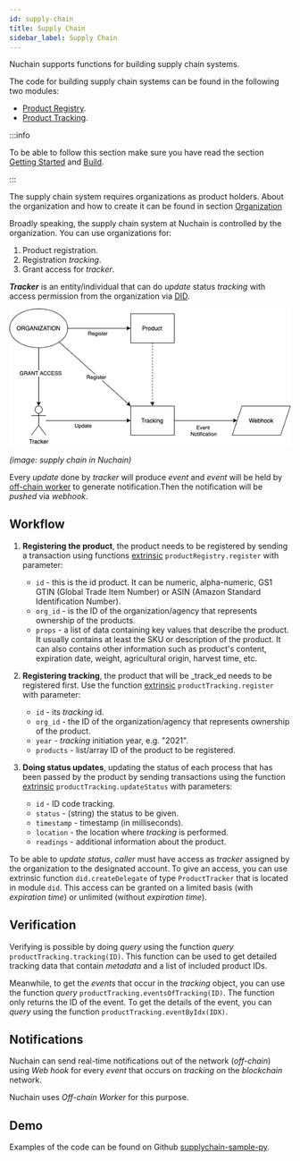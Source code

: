 ```yaml
---
id: supply-chain
title: Supply Chain
sidebar_label: Supply Chain
---
```


Nuchain supports functions for building supply chain systems.

The code for building supply chain systems can be found in the following two modules:

- [Product Registry](https://github.com/nusantarachain/nuchain/tree/supplychain/frame/product-registry).
- [Product Tracking](https://github.com/nusantarachain/nuchain/tree/supplychain/frame/product-tracking).

:::info

To be able to follow this section make sure you have read the section
[Getting Started](../learn/main.md) and [Build](build-intro.md).

:::

The supply chain system requires organizations as product holders. About the organization and how to create it can be found in section [Organization](build-organization.md)

Broadly speaking, the supply chain system at Nuchain is controlled by the organization. You can use organizations for:

1. Product registration.
2. Registration _tracking_.
3. Grant access for _tracker_.

_**Tracker**_ is an entity/individual that can do _update_ status _tracking_ with access permission from the organization via [DID](build-did.md).

![Nuchain Supply Chain](/img/nuchain-supply-chain.png)

_(image: supply chain in Nuchain)_

Every _update_ done by _tracker_ will produce _event_ and _event_ will be held by [off-chain worker](../general/glossary.md#off-chain-worker) to generate notification.Then the notification will be _pushed_ via _webhook_.

## Workflow

1. **Registering the product**, the product needs to be registered by sending a transaction using functions [extrinsic](../learn/learn-extrinsic.md) `productRegistry.register` with parameter:

   - `id` - this is the id product. It can be numeric, alpha-numeric, GS1 GTIN (Global Trade Item Number) or ASIN (Amazon Standard Identification Number).
   - `org_id` - is the ID of the organization/agency that represents ownership of the products.
   - `props` - a list of data containing key values ​​that describe the product. It usually contains at least the SKU or description of the product. It can also contains other information such as product's content, expiration date, weight, agricultural origin, harvest time, etc.

2. **Registering tracking**, the product that will be _track_ed needs to be registered first. Use the function [extrinsic](../learn/learn-extrinsic.md) `productTracking.register` with
   parameter:

   - `id` - its _tracking_ id.
   - `org_id` - the ID of the organization/agency that represents ownership of the product.
   - `year` - _tracking_ initiation year, e.g. "2021".
   - `products` - list/array ID of the product to be registered.

3. **Doing status updates**, updating the status of each process that has been passed by the product by sending transactions using the function [extrinsic](../learn/learn-extrinsic.md) 
   `productTracking.updateStatus` with parameters:

   - `id` - ID code tracking.
   - `status` - (string) the status to be given.
   - `timestamp` - timestamp (in milliseconds).
   - `location` - the location where _tracking_ is performed.
   - `readings` - additional information about the product.

To be able to _update status_, _caller_ must have access as _tracker_ assigned by the organization to the designated account. To give an access, you can use extrinsic function `did.createDelegate` of type `ProductTracker` that is located in module `did`. This access can be granted on a limited basis (with _expiration time_) or unlimited (without _expiration time_).

## Verification

Verifying is possible by doing _query_ using the function _query_ `productTracking.tracking(ID)`. This function can be used to get detailed tracking data that contain _metadata_ and a list of included product IDs.

Meanwhile, to get the _events_ that occur in the _tracking_ object, you can use the function _query_ `productTracking.eventsOfTracking(ID)`. The function only returns the ID of the event.
To get the details of the event, you can _query_ using the function
`productTracking.eventByIdx(IDX)`.

## Notifications

Nuchain can send real-time notifications out of the network (_off-chain_) using
_Web hook_ for every _event_ that occurs on _tracking_ on the _blockchain_ network.

Nuchain uses _Off-chain Worker_ for this purpose.

## Demo

Examples of the code can be found on Github
[supplychain-sample-py](https://github.com/nusantarachain/supplychain-sample-py).